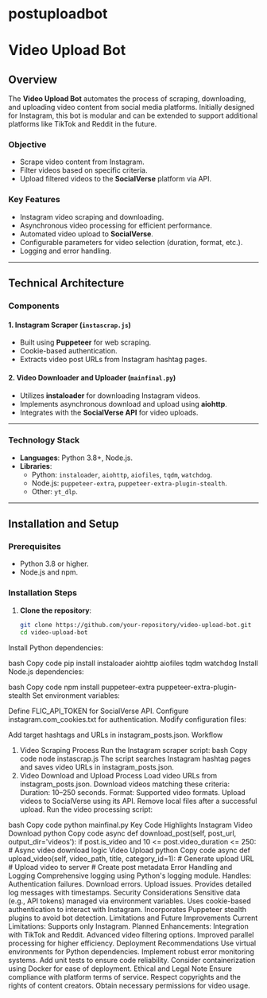 # postuploadbot


# Video Upload Bot

## Overview

The **Video Upload Bot** automates the process of scraping, downloading, and uploading video content from social media platforms. Initially designed for Instagram, this bot is modular and can be extended to support additional platforms like TikTok and Reddit in the future.

### Objective

- Scrape video content from Instagram.
- Filter videos based on specific criteria.
- Upload filtered videos to the **SocialVerse** platform via API.

### Key Features

- Instagram video scraping and downloading.
- Asynchronous video processing for efficient performance.
- Automated video upload to **SocialVerse**.
- Configurable parameters for video selection (duration, format, etc.).
- Logging and error handling.

---

## Technical Architecture

### Components

#### 1. Instagram Scraper (`instascrap.js`)
- Built using **Puppeteer** for web scraping.
- Cookie-based authentication.
- Extracts video post URLs from Instagram hashtag pages.

#### 2. Video Downloader and Uploader (`mainfinal.py`)
- Utilizes **instaloader** for downloading Instagram videos.
- Implements asynchronous download and upload using **aiohttp**.
- Integrates with the **SocialVerse API** for video uploads.

---

### Technology Stack

- **Languages**: Python 3.8+, Node.js.
- **Libraries**:
  - Python: `instaloader`, `aiohttp`, `aiofiles`, `tqdm`, `watchdog`.
  - Node.js: `puppeteer-extra`, `puppeteer-extra-plugin-stealth`.
  - Other: `yt_dlp`.

---

## Installation and Setup

### Prerequisites

- Python 3.8 or higher.
- Node.js and npm.

### Installation Steps

1. **Clone the repository**:
   ```bash
   git clone https://github.com/your-repository/video-upload-bot.git
   cd video-upload-bot
Install Python dependencies:

bash
Copy code
pip install instaloader aiohttp aiofiles tqdm watchdog
Install Node.js dependencies:

bash
Copy code
npm install puppeteer-extra puppeteer-extra-plugin-stealth
Set environment variables:

Define FLIC_API_TOKEN for SocialVerse API.
Configure instagram.com_cookies.txt for authentication.
Modify configuration files:

Add target hashtags and URLs in instagram_posts.json.
Workflow
1. Video Scraping Process
Run the Instagram scraper script:
bash
Copy code
node instascrap.js
The script searches Instagram hashtag pages and saves video URLs in instagram_posts.json.
2. Video Download and Upload Process
Load video URLs from instagram_posts.json.
Download videos matching these criteria:
Duration: 10–250 seconds.
Format: Supported video formats.
Upload videos to SocialVerse using its API.
Remove local files after a successful upload.
Run the video processing script:

bash
Copy code
python mainfinal.py
Key Code Highlights
Instagram Video Download
python
Copy code
async def download_post(self, post_url, output_dir='videos'):
    if post.is_video and 10 <= post.video_duration <= 250:
        # Async video download logic
Video Upload
python
Copy code
async def upload_video(self, video_path, title, category_id=1):
    # Generate upload URL
    # Upload video to server
    # Create post metadata
Error Handling and Logging
Comprehensive logging using Python's logging module.
Handles:
Authentication failures.
Download errors.
Upload issues.
Provides detailed log messages with timestamps.
Security Considerations
Sensitive data (e.g., API tokens) managed via environment variables.
Uses cookie-based authentication to interact with Instagram.
Incorporates Puppeteer stealth plugins to avoid bot detection.
Limitations and Future Improvements
Current Limitations:
Supports only Instagram.
Planned Enhancements:
Integration with TikTok and Reddit.
Advanced video filtering options.
Improved parallel processing for higher efficiency.
Deployment Recommendations
Use virtual environments for Python dependencies.
Implement robust error monitoring systems.
Add unit tests to ensure code reliability.
Consider containerization using Docker for ease of deployment.
Ethical and Legal Note
Ensure compliance with platform terms of service.
Respect copyrights and the rights of content creators.
Obtain necessary permissions for video usage.
